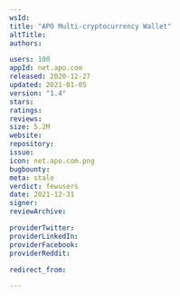 ```yaml
---
wsId: 
title: "APO Multi-cryptocurrency Wallet"
altTitle: 
authors:

users: 100
appId: net.apo.com
released: 2020-12-27
updated: 2021-01-05
version: "1.4"
stars: 
ratings: 
reviews: 
size: 5.2M
website: 
repository: 
issue: 
icon: net.apo.com.png
bugbounty: 
meta: stale
verdict: fewusers
date: 2021-12-31
signer: 
reviewArchive:

providerTwitter: 
providerLinkedIn: 
providerFacebook: 
providerReddit: 

redirect_from:

---
```


